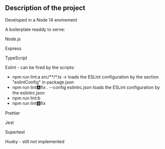 ## Description of the project

Developed in a Node 14 envirement

A boilerplate readdy to serve:

Node.js

Express

TypeScript

Eslint - can be fired by the scripts:

 - npm run lint:a src/**/*.ts -> loads the ESLint configuration by the section "eslintConfig" in package.json
 - npm run lint:a:fix . --config eslintrc.json loads the ESLint configuration by the eslintrc.json
 - npm run lint:b
 - npm run lint:b:fix

Prettier

Jest 

Supertest

Husky - still not implemented

